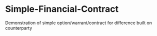 Simple-Financial-Contract
=========================

Demonstration of simple option/warrant/contract for difference built on counterparty

